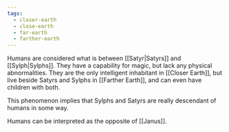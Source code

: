 ```yaml
---
tags:
  - closer-earth
  - close-earth
  - far-earth
  - farther-earth
---
```

Humans are considered what is between [[Satyr|Satyrs]] and [[Sylph|Sylphs]]. They have a capability for magic, but lack any physical abnormalities. They are the only intelligent inhabitant in [[Closer Earth]], but live beside Satyrs and Sylphs in [[Farther Earth]], and can even have children with both.

This phenomenon implies that Sylphs and Satyrs are really descendant of humans in some way. 

Humans can be interpreted as the opposite of [[Janus]].